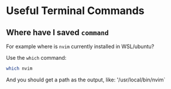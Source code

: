 # Useful Terminal Commands

## Where have I saved `command`

For example where is `nvim` currently installed in WSL/ubuntu?

Use the `which` command:

```bash
which nvim
```

And you should get a path as the output, like: '/usr/local/bin/nvim`

